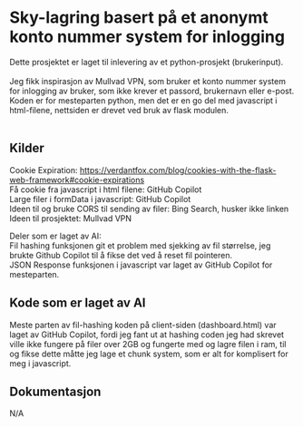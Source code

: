 # Sky-lagring basert på et anonymt konto nummer system for inlogging

Dette prosjektet er laget til inlevering av et python-prosjekt (brukerinput).<br>
<br>
Jeg fikk inspirasjon av Mullvad VPN, som bruker et konto nummer system for inlogging av bruker, som ikke krever et passord, brukernavn eller e-post.<br>
Koden er for mesteparten python, men det er en go del med javascript i html-filene, nettsiden er drevet ved bruk av flask modulen.<br>
<br>

## Kilder
Cookie Expiration: https://verdantfox.com/blog/cookies-with-the-flask-web-framework#cookie-expirations<br>
Få cookie fra javascript i html filene: GitHub Copilot<br>
Large filer i formData i javascript: GitHub Copilot<br>
Ideen til og bruke CORS til sending av filer: Bing Search, husker ikke linken<br>
Ideen til prosjektet: Mullvad VPN

Deler som er laget av AI:<br>
Fil hashing funksjonen git et problem med sjekking av fil størrelse, jeg brukte Github Copilot til å fikse det ved å reset fil pointeren.<br>
JSON Response funksjonen i javascript var laget av GitHub Copilot for mesteparten.

## Kode som er laget av AI
Meste parten av fil-hashing koden på client-siden (dashboard.html) var laget av GitHub Copilot, fordi jeg fant ut at hashing coden jeg had skrevet ville ikke fungere på filer over 2GB og fungerte med og lagre filen i ram, til og fikse dette måtte jeg lage et chunk system, som er alt for komplisert for meg i javascript.

## Dokumentasjon
N/A